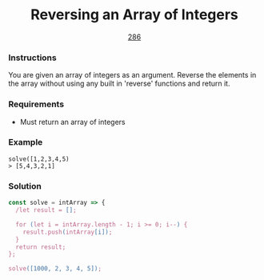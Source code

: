 <div align="center">
  <h1>Reversing an Array of Integers</h1>
  <a href="https://prep-app-prod.herokuapp.com/problems/286" target="_blank">286</a>
</div>

### Instructions

You are given an array of integers as an argument. Reverse the elements in the
array without using any built in 'reverse' functions and return it.

### Requirements

- Must return an array of integers

### Example

```shell
solve([1,2,3,4,5)
> [5,4,3,2,1]
```

### Solution

```javascript
const solve = intArray => {
  /let result = [];

  for (let i = intArray.length - 1; i >= 0; i--) {
    result.push(intArray[i]);
  }
  return result;
};

solve([1000, 2, 3, 4, 5]);
```

